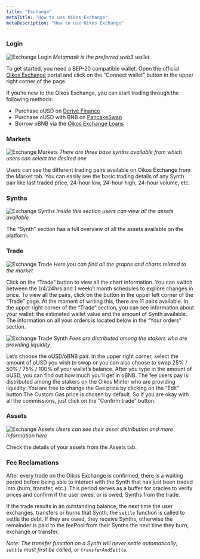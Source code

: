 ```yaml
---
title: "Exchange"
metaTitle: "How to use Oikos Exchange"
metaDescription: "How to use Oikos Exchange"
---
```

### Login

![Exchange Login](exchangeLogin.gif)
*Metamask is the preferred web3 wallet*

To get started, you need a BEP-20 compatible wallet. Open the official [Oikos Exchange](https://oikos.exchange/) portal and click on the “Connect wallet” button in the upper right corner of the page.

If you’re new to the Oikos Exchange, you can start trading through the following methods:
- Purchase oUSD on [Derive Finance](https://derive.fi/)
- Purchase oUSD with BNB on [PancakeSwap](https://pancakeswap.finance/swap/0x6bf2be9468314281cd28a94c35f967cafd388325?inputCurrency=BNB)
- Borrow oBNB via the [Oikos Exchange Loans](https://oikos.exchange/#/loans)

### Markets

![Exchange Markets](exchangeMarkets.gif)
*There are three base synths available from which users can select the desired one*

Users can see the different trading pairs available on Oikos Exchange from the Market tab. You can easily see the basic trading details of any Synth pair like last traded price, 24-hour low, 24-hour high, 24-hour volume, etc.

### Synths

![Exchange Synths](exchangeSynths.gif)
*Inside this section users can view all the assets available*

The “Synth” section has a full overview of all the assets available on the platform.

### Trade

![Exchange Trade](exchangeTrade2.gif)
*Here you can find all the graphs and charts related to the market*

Click on the “Trade” button to view all the chart information. You can switch between the 1/4/24hrs and 1 week/1 month schedules to explore changes in price. To view all the pairs, click on the button in the upper left corner of the “Trade” page. At the moment of writing this, there are 11 pairs available. In the upper right corner of the “Trade” section, you can see information about your wallet: the estimated wallet value and the amount of Synth available. The information on all your orders is located below in the “Your orders” section.

![Exchange Trade Synth](exchangeTradeSynthWOusd.gif)
*Fees are distributed among the stakers who are providing liquidity*

Let’s choose the oUSD/oBNB pair. In the upper right corner, select the amount of oUSD you wish to swap or you can also choose to swap 25% / 50% / 75% / 100% of your wallet’s balance. After you type in the amount of oUSD, you can find out how much you’ll get in oBNB. The fee users pay is distributed among the stakers on the Oikos Minter who are providing liquidity. You are free to change the Gas price by clicking on the “Edit” button.The Custom Gas price is chosen by default. So if you are okay with all the commissions, just click on the “Confirm trade” button.

### Assets

![Exchange Assets](exchangeAssets.gif)
*Users can see their asset distribution and more information here*

Check the details of your assets from the Assets tab.

### Fee Reclamations

After every trade on the Oikos Exchange is confirmed, there is a waiting period before being able to interact with the Synth that has just been traded into (burn, transfer, etc.). This period serves as a buffer for oracles to verify prices and confirm if the user owes, or is owed, Synths from the trade.

If the trade results in an outstanding balance, the next time the user exchanges, transfers or burns that Synth, the `settle` function is called to settle the debt. If they are owed, they receive Synths, otherwise the remainder is paid to the feePool from their Synths the next time they burn, exchange or transfer.

*Note:*
*The transfer function on a Synth will never settle automatically; `settle` must first be called, or `transferAndSettle`.*